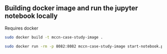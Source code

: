 ## Building docker image and run the jupyter notebook locally

Requires docker

```bash
sudo docker build -t mccn-case-study-image .
```

```bash
sudo docker run -rm -p 8082:8082 mccn-case-study-image start-notebook.py 
```
